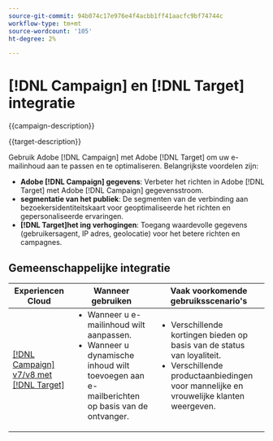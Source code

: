 ```yaml
---
source-git-commit: 94b074c17e976e4f4acbb1ff41aacfc9bf74744c
workflow-type: tm+mt
source-wordcount: '105'
ht-degree: 2%

---
```



# [!DNL Campaign] en [!DNL Target] integratie

{{campaign-description}}

{{target-description}}

Gebruik Adobe [!DNL Campaign] met Adobe [!DNL Target] om uw e-mailinhoud aan te passen en te optimaliseren. Belangrijkste voordelen zijn:

+ **Adobe [!DNL Campaign] gegevens**: Verbeter het richten in Adobe [!DNL Target] met Adobe [!DNL Campaign] gegevensstroom.
+ **segmentatie van het publiek**: De segmenten van de verbinding aan bezoekersidentiteitskaart voor geoptimaliseerde het richten en gepersonaliseerde ervaringen.
+ **[!DNL Target]het ing verhogingen**: Toegang waardevolle gegevens (gebruikersagent, IP adres, geolocatie) voor het betere richten en campagnes.

## Gemeenschappelijke integratie

<table>
    <thead>
        <tr>
            <th>Experiencen Cloud</th>
            <th>Wanneer gebruiken</th>
            <th>Vaak voorkomende gebruiksscenario's</th>
        </tr>
    </thead>
    <tbody>
        <tr>
            <td><a href="https://experienceleague.adobe.com/docs/campaign-classic-learn/tutorials/integrating/target-integration.html" target="_blank" rel="noreferrer">[!DNL Campaign] v7/v8 met [!DNL Target]</a></td>
            <td>
                <ul style="margin-top: 0;">
                    <li>Wanneer u e-mailinhoud wilt aanpassen.</li>
                    <li>Wanneer u dynamische inhoud wilt toevoegen aan e-mailberichten op basis van de ontvanger.</li>
                </ul>
            </td>
            <td>
              <ul style="margin-top: 0;">
                <li>Verschillende kortingen bieden op basis van de status van loyaliteit. </li>
                <li>Verschillende productaanbiedingen voor mannelijke en vrouwelijke klanten weergeven.
              </ul>
            </td>
        </tr>     
    </tbody>          
</table>

